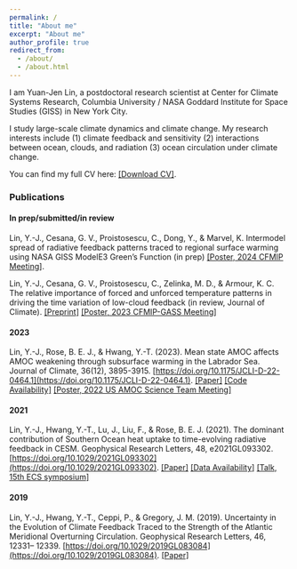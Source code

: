 ```yaml
---
permalink: /
title: "About me"
excerpt: "About me"
author_profile: true
redirect_from: 
  - /about/
  - /about.html
---
```


I am Yuan-Jen Lin, a postdoctoral research scientist at Center for Climate Systems Research, Columbia University / NASA Goddard Institute for Space Studies (GISS) in New York City.

I study large-scale climate dynamics and climate change. My research interests include (1) climate feedback and sensitivity (2) interactions between ocean, clouds, and radiation (3) ocean circulation under climate change.

You can find my full CV here: [[Download CV]](https://yuanjenlin.github.io/files/CV.pdf).

### Publications
#### In prep/submitted/in review
Lin, Y.-J., Cesana, G. V., Proistosescu, C., Dong, Y., & Marvel, K. Intermodel spread of radiative feedback patterns traced to regional surface warming using NASA GISS ModelE3 Green’s Function (in prep) [[Poster, 2024 CFMIP Meeting]](https://yuanjenlin.github.io/files/2024_CFMIP_meeting_poster.pdf).

Lin, Y.-J., Cesana, G. V., Proistosescu, C., Zelinka, M. D., & Armour, K. C. The relative importance of forced and unforced temperature patterns in driving the time variation of low-cloud feedback (in review, Journal of Climate). [[Preprint]](https://doi.org/10.22541/essoar.170560113.36214984/v1) [[Poster, 2023 CFMIP-GASS Meeting]](https://yuanjenlin.github.io/files/2023_CFMIP_meeting_poster.pdf)
#### 2023
Lin, Y.-J., Rose, B. E. J., & Hwang, Y.-T. (2023). Mean state AMOC affects AMOC weakening through subsurface warming in the Labrador Sea. Journal of Climate, 36(12), 3895-3915. [https://doi.org/10.1175/JCLI-D-22-0464.1](https://doi.org/10.1175/JCLI-D-22-0464.1). [[Paper]](https://yuanjenlin.github.io/files/2023_Lin_etal.pdf) [[Code Availability]](https://github.com/yuanjenlin/Lin_etal_2022_JCLI) [[Poster, 2022 US AMOC Science Team Meeting]](https://yuanjenlin.github.io/files/2022_AMOC_meeting_poster.pdf)
#### 2021
Lin, Y.-J., Hwang, Y.-T., Lu, J., Liu, F., & Rose, B. E. J. (2021). The dominant contribution of Southern Ocean heat uptake to time-evolving radiative feedback in CESM. Geophysical Research Letters, 48, e2021GL093302. [https://doi.org/10.1029/2021GL093302](https://doi.org/10.1029/2021GL093302). [[Paper]](https://yuanjenlin.github.io/files/2021_Lin_etal.pdf) [[Data Availability]](https://zenodo.org/records/4588073) [[Talk, 15th ECS symposium]](https://sites.google.com/tamu.edu/ecs-symposium/event15)
#### 2019
Lin, Y.-J., Hwang, Y.-T., Ceppi, P., & Gregory, J. M. (2019). Uncertainty in the Evolution of Climate Feedback Traced to the Strength of the Atlantic Meridional Overturning Circulation. Geophysical Research Letters, 46, 12331– 12339. [https://doi.org/10.1029/2019GL083084](https://doi.org/10.1029/2019GL083084). [[Paper]](https://yuanjenlin.github.io/files/2019_Lin_etal.pdf)
